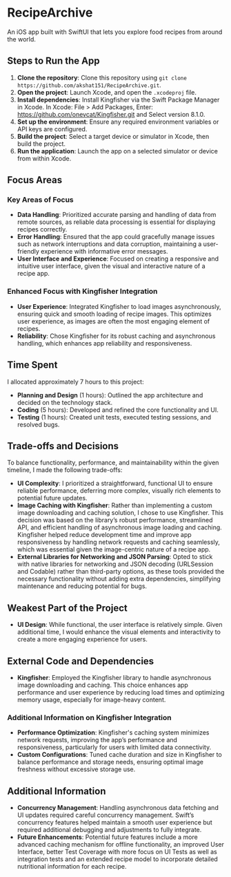 # RecipeArchive
An iOS app built with SwiftUI that lets you explore food recipes from around the world.

## Steps to Run the App

1. **Clone the repository**: Clone this repository using `git clone https://github.com/akshat151/RecipeArchive.git`.
2. **Open the project**: Launch Xcode, and open the `.xcodeproj` file.
3. **Install dependencies**: Install Kingfisher via the Swift Package Manager in Xcode. In Xcode: File > Add Packages, Enter: https://github.com/onevcat/Kingfisher.git and Select version 8.1.0.
4. **Set up the environment**: Ensure any required environment variables or API keys are configured.
5. **Build the project**: Select a target device or simulator in Xcode, then build the project.
6. **Run the application**: Launch the app on a selected simulator or device from within Xcode.

## Focus Areas

### Key Areas of Focus
- **Data Handling**: Prioritized accurate parsing and handling of data from remote sources, as reliable data processing is essential for displaying recipes correctly.
- **Error Handling**: Ensured that the app could gracefully manage issues such as network interruptions and data corruption, maintaining a user-friendly experience with informative error messages.
- **User Interface and Experience**: Focused on creating a responsive and intuitive user interface, given the visual and interactive nature of a recipe app.

### Enhanced Focus with Kingfisher Integration
- **User Experience**: Integrated Kingfisher to load images asynchronously, ensuring quick and smooth loading of recipe images. This optimizes user experience, as images are often the most engaging element of recipes.
- **Reliability**: Chose Kingfisher for its robust caching and asynchronous handling, which enhances app reliability and responsiveness.

## Time Spent

I allocated approximately 7 hours to this project:
- **Planning and Design** (1 hours): Outlined the app architecture and decided on the technology stack.
- **Coding** (5 hours): Developed and refined the core functionality and UI.
- **Testing** (1 hours): Created unit tests, executed testing sessions, and resolved bugs.

## Trade-offs and Decisions

To balance functionality, performance, and maintainability within the given timeline, I made the following trade-offs:

- **UI Complexity**: I prioritized a straightforward, functional UI to ensure reliable performance, deferring more complex, visually rich elements to potential future updates.
- **Image Caching with Kingfisher**: Rather than implementing a custom image downloading and caching solution, I chose to use Kingfisher. This decision was based on the library’s robust performance, streamlined API, and efficient handling of asynchronous image loading and caching. Kingfisher helped reduce development time and improve app responsiveness by handling network requests and caching seamlessly, which was essential given the image-centric nature of a recipe app.
- **External Libraries for Networking and JSON Parsing**: Opted to stick with native libraries for networking and JSON decoding (URLSession and Codable) rather than third-party options, as these tools provided the necessary functionality without adding extra dependencies, simplifying maintenance and reducing potential for bugs.

## Weakest Part of the Project

- **UI Design**: While functional, the user interface is relatively simple. Given additional time, I would enhance the visual elements and interactivity to create a more engaging experience for users.

## External Code and Dependencies

- **Kingfisher**: Employed the Kingfisher library to handle asynchronous image downloading and caching. This choice enhances app performance and user experience by reducing load times and optimizing memory usage, especially for image-heavy content.

### Additional Information on Kingfisher Integration
- **Performance Optimization**: Kingfisher's caching system minimizes network requests, improving the app’s performance and responsiveness, particularly for users with limited data connectivity.
- **Custom Configurations**: Tuned cache duration and size in Kingfisher to balance performance and storage needs, ensuring optimal image freshness without excessive storage use.

## Additional Information

- **Concurrency Management**: Handling asynchronous data fetching and UI updates required careful concurrency management. Swift’s concurrency features helped maintain a smooth user experience but required additional debugging and adjustments to fully integrate.
- **Future Enhancements**: Potential future features include a more advanced caching mechanism for offline functionality, an improved User Interface, better Test Coverage with more focus on UI Tests as well as integration tests and an extended recipe model to incorporate detailed nutritional information for each recipe.

